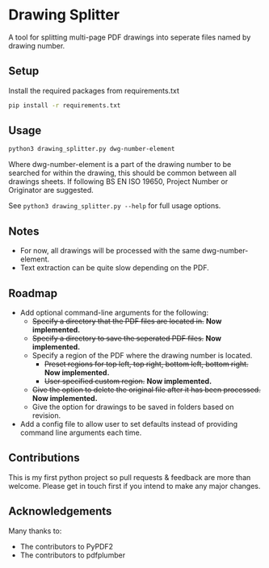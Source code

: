 # Drawing Splitter

A tool for splitting multi-page PDF drawings into seperate files named by drawing number.

## Setup

Install the required packages from requirements.txt

```bash
pip install -r requirements.txt
```

## Usage

```bash
python3 drawing_splitter.py dwg-number-element
```

Where dwg-number-element is a part of the drawing number to be searched for within the drawing, this should be common between all drawings sheets. 
If following BS EN ISO 19650, Project Number or Originator are suggested.

See `python3 drawing_splitter.py --help` for full usage options.

## Notes

- For now, all drawings will be processed with the same dwg-number-element.
- Text extraction can be quite slow depending on the PDF.

## Roadmap

- Add optional command-line arguments for the following:
    - ~~Specify a directory that the PDF files are located in.~~ **Now implemented.**
    - ~~Specify a directory to save the seperated PDF files.~~ **Now implemented.**
    - Specify a region of the PDF where the drawing number is located.
        - ~~Preset regions for top left, top right, bottom left, bottom right.~~ **Now implemented.**
        - ~~User specified custom region.~~ **Now implemented.**
    - ~~Give the option to delete the original file after it has been processed.~~ **Now implemented.**
    - Give the option for drawings to be saved in folders  based on revision.
- Add a config file to allow user to set defaults instead of providing command line arguments each time.

## Contributions

This is my first python project so pull requests & feedback are more than welcome. Please get in touch first if you intend to make any major changes.

## Acknowledgements

Many thanks to:
- The contributors to PyPDF2
- The contributors to pdfplumber
